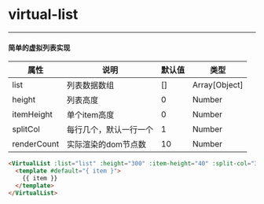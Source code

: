 # virtual-list

---

#### 简单的虚拟列表实现


| 属性          | 说明          | 默认值 | 类型            |
|-------------|-------------|-----|---------------|
| list        | 列表数据数组      | []  | Array[Object] |
| height      | 列表高度        | 0   | Number        |
| itemHeight  | 单个item高度    | 0   | Number        |
| splitCol    | 每行几个，默认一行一个 | 1   | Number        |
| renderCount | 实际渲染的dom节点数 | 10  | Number        |

```html
<VirtualList :list="list" :height="300" :item-height="40" :split-col="3">
  <template #default="{ item }">
    {{ item }}
  </template>
</VirtualList>
```

